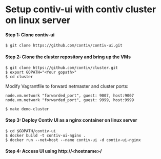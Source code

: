 # Setup contiv-ui with contiv cluster on linux server
#### Step 1: Clone contiv-ui


```
$ git clone https://github.com/contiv/contiv-ui.git
```

#### Step 2: Clone the cluster repository and bring up the VMs

```
$ git clone https://github.com/contiv/cluster.git
$ export GOPATH="<Your gopath>"
$ cd cluster
```

Modify Vagrantfile to forward netmaster and cluster ports:

```
node.vm.network "forwarded_port", guest: 9007, host:9007
node.vm.network "forwarded_port", guest: 9999, host:9999
```

```
$ make demo-cluster
```

#### Step 3: Deploy Contiv UI as a nginx container on linux server
```
$ cd $GOPATH/contiv-ui
$ docker build -t contiv-ui-nginx .
$ docker run --net=host --name contiv-ui -d contiv-ui-nginx
```
#### Step 4: Access UI using http://\<hostname\>/
